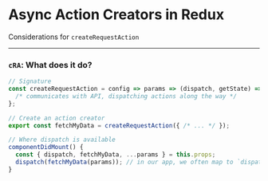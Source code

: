 # Async Action Creators in Redux

Considerations for `createRequestAction`

---

### `cRA`: What does it do?

```js
// Signature
const createRequestAction = config => params => (dispatch, getState) => {
  /* communicates with API, dispatching actions along the way */
};

// Create an action creator
export const fetchMyData = createRequestAction({ /* ... */ });

// Where dispatch is available
componentDidMount() {
  const { dispatch, fetchMyData, ...params } = this.props;
  dispatch(fetchMyData(params)); // in our app, we often map to `dispatch` in `connect`
}
```
